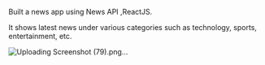 Built a news app using News API ,ReactJS. 

It shows latest news under various categories such as technology, sports, entertainment, etc.

![Uploading Screenshot (79).png…]()
